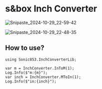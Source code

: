 # s&box Inch Converter

![Snipaste_2024-10-29_22-59-42](https://github.com/user-attachments/assets/36c73d74-9e48-4e43-825c-a3d429dd8d10)

![Snipaste_2024-10-29_22-48-35](https://github.com/user-attachments/assets/19d3192d-05ff-428d-860e-13387710cd24)

## How to use?
```CSharp
using Sonic853.InchConverterLib;

var m = InchConverter.InToM(1);
Log.Info($"m:{m}");
var inch = InchConverter.MToIn(1);
Log.Info($"in:{inch}");
```
